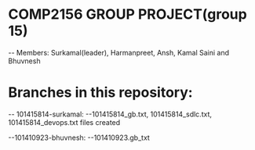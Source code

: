# COMP2156 GROUP PROJECT(group 15)
-- Members: Surkamal(leader), Harmanpreet, Ansh, Kamal Saini and Bhuvnesh 

# Branches in this repository:
-- 101415814-surkamal: --101415814_gb.txt, 101415814_sdlc.txt, 101415814_devops.txt files created  

--101410923-bhuvnesh: --101410923.gb_txt